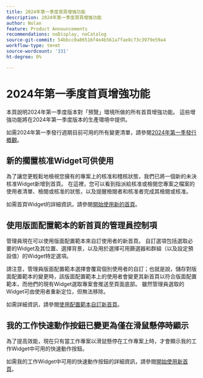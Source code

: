 ```yaml
---
title: 2024年第一季度首頁增強功能
description: 2024年第一季度首頁增強功能
author: Nolan
feature: Product Announcements
recommendations: noDisplay, noCatalog
source-git-commit: 54bbcc0a86516f4e4b561a7fae8c73c3979e59a4
workflow-type: tm+mt
source-wordcount: '331'
ht-degree: 0%

---
```


# 2024年第一季度首頁增強功能

本頁說明2024年第一季度版本對「預覽」環境所做的所有首頁增強功能。 這些增強功能將在2024年第一季度版本的生產環境中提供。

如需2024年第一季發行週期目前可用的所有變更清單，請參閱[2024年第一季發行概觀](/help/quicksilver/product-announcements/product-releases/24-q1-release-activity/24-q1-release-overview.md)。

## 新的擱置核准Widget可供使用

為了讓您更輕鬆地檢視您擁有的專案上的核准和稽核狀態，我們已將一個新的未決核准Widget新增到首頁。 在這裡，您可以看到指派給核准或檢閱您專案之檔案的使用者清單、檢閱或核准的狀態，以及提醒檢閱者和核准者完成其檢閱或核准。

如需首頁Widget的詳細資訊，請參閱[開始使用新的首頁](/help/quicksilver/workfront-basics/using-home/new-home/get-started-with-new-home.md)。

## 使用版面配置範本的新首頁的管理員控制項

管理員現在可以使用版面配置範本來自訂使用者的新首頁。 自訂選項包括選取必要的Widget及其位置、選擇背景，以及用於選擇可用篩選器和群組（以及設定預設值）的Widget特定選項。

請注意，管理員版面配置範本選擇會覆寫個別使用者的自訂；也就是說，儲存對版面配置範本的變更時，該版面配置範本上的使用者會變更其新首頁以符合版面配置範本，而他們的現有Widget選取專案會推送至頁面底部。 雖然管理員選取的Widget可由使用者重新定位，但無法移除。

如需詳細資訊，請參閱[使用配置範本自訂新首頁](/help/quicksilver/administration-and-setup/customize-workfront/use-layout-templates/customize-new-home-layout-template.md)。

## 我的工作快速動作按鈕已變更為僅在滑鼠懸停時顯示

為了提高效能，現在只有當工作專案以滑鼠懸停在工作專案上時，才會顯示我的工作Widget中可用的快速動作按鈕。

如需我的工作Widget中可用的快速動作按鈕的詳細資訊，請參閱[開始使用新首頁](/help/quicksilver/workfront-basics/using-home/new-home/get-started-with-new-home.md)。
